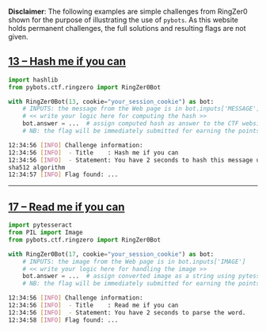 **Disclaimer**: The following examples are simple challenges from RingZer0 shown for the purpose of illustrating the use of `pybots`. As this website holds permanent challenges, the full solutions and resulting flags are not given.


## [13 – Hash me if you can](https://ringzer0team.com/challenges/13)

```python
import hashlib
from pybots.ctf.ringzero import RingZer0Bot

with RingZer0Bot(13, cookie="your_session_cookie") as bot:
    # INPUTS: the message from the Web page is in bot.inputs['MESSAGE']
    # << write your logic here for computing the hash >>
    bot.answer = ...  # assign computed hash as answer to the CTF website
    # NB: the flag will be immediately submitted for earning the points
```

```sh
12:34:56 [INFO] Challenge information:
12:34:56 [INFO]  - Title    : Hash me if you can
12:34:56 [INFO]  - Statement: You have 2 seconds to hash this message using
sha512 algorithm
12:34:57 [INFO] Flag found: ...
```

-----


## [17 – Read me if you can](https://ringzer0team.com/challenges/17)

```python
import pytesseract
from PIL import Image
from pybots.ctf.ringzero import RingZer0Bot

with RingZer0Bot(17, cookie="your_session_cookie") as bot:
    # INPUTS: the image from the Web page is in bot.inputs['IMAGE']
    # << write your logic here for handling the image >>
    bot.answer = ...  # assign converted image as a string using pytesseract
    # NB: the flag will be immediately submitted for earning the points
```

```sh
12:34:56 [INFO] Challenge information:
12:34:56 [INFO]  - Title    : Read me if you can
12:34:56 [INFO]  - Statement: You have 2 seconds to parse the word.
12:34:58 [INFO] Flag found: ...
```
